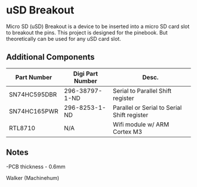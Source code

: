 uSD Breakout
=========
Micro SD (uSD) Breakout is a device to be inserted into a micro SD card slot to breakout the pins. This project is designed for the pinebook. But theoretically can be used for any uSD card slot.

Additional Components
----------------
| Part Number   | Digi Part Number           | Desc.                                       |
| ------------- |----------------------------| --------------------------------------------|
| SN74HC595DBR  | 296-38797-1-ND             | Serial to Parallel Shift register           |
| SN74HC165PWR  | 296-8253-1-ND              | Parallel or Serial to Serial Shift register |
| RTL8710       | N/A                        | Wifi module w/ ARM Cortex M3                |


Notes
-----
-PCB thickness - 0.6mm


Walker (Machinehum)
